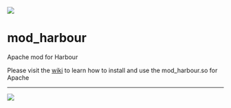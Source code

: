 [![](https://bitbucket.org/fivetech/screenshots/downloads/fivetech_logo.gif)](http://www.fivetechsoft.com "FiveTech Software")

# mod_harbour
Apache mod for Harbour

Please visit the [wiki](https://github.com/FiveTechSoft/mod_harbour/wiki) to learn how to install and use the mod_harbour.so for Apache

***
[![](https://bitbucket.org/fivetech/screenshots/downloads/harbour.jpg)](https://harbour.github.io "The Harbour Project")
